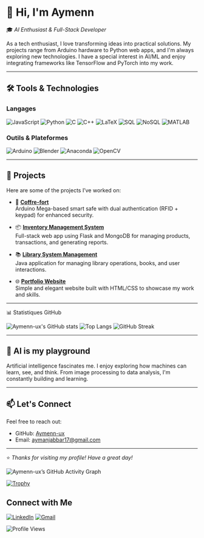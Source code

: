 # 👋 Hi, I'm Aymenn

🎓 *AI Enthusiast & Full-Stack Developer*

As a tech enthusiast, I love transforming ideas into practical solutions. My projects range from Arduino hardware to Python web apps, and I'm always exploring new technologies. I have a special interest in AI/ML and enjoy integrating frameworks like TensorFlow and PyTorch into my work.

---

## 🛠️ Tools & Technologies

### Langages

![JavaScript](https://img.shields.io/badge/JavaScript-ES6+-F7DF1E?logo=javascript&logoColor=white)
![Python](https://img.shields.io/badge/Python-3.9-3776AB?logo=python&logoColor=white)
![C](https://img.shields.io/badge/C-000000?logo=c&logoColor=white)
![C++](https://img.shields.io/badge/C++-00599C?logo=cplusplus&logoColor=white)
![LaTeX](https://img.shields.io/badge/LaTeX-008080?logo=latex&logoColor=white)
![SQL](https://img.shields.io/badge/SQL-4479A1?logo=postgresql&logoColor=white)
![NoSQL](https://img.shields.io/badge/NoSQL-00B2A9?logo=mongodb&logoColor=white)
![MATLAB](https://img.shields.io/badge/MATLAB-0076A8?logo=matlab&logoColor=white)

### Outils & Plateformes

![Arduino](https://img.shields.io/badge/Arduino-00979D?logo=arduino&logoColor=white)
![Blender](https://img.shields.io/badge/Blender-F5792A?logo=blender&logoColor=white)
![Anaconda](https://img.shields.io/badge/Anaconda-44A833?logo=anaconda&logoColor=white)
![OpenCV](https://img.shields.io/badge/OpenCV-5C3EE8?logo=opencv&logoColor=white)


---

## 🚀 Projects

Here are some of the projects I’ve worked on:

- 🔐 **[Coffre-fort](https://github.com/Aymenn-ux/coffre-fort)**  
  Arduino Mega-based smart safe with dual authentication (RFID + keypad) for enhanced security.

- 📦 **[Inventory Management System](https://github.com/Aymenn-ux/Inventory-Management-System)**  
  Full-stack web app using Flask and MongoDB for managing products, transactions, and generating reports.

- 📚 **[Library System Management](https://github.com/Aymenn-ux/Library-System-Management)**  
  Java application for managing library operations, books, and user interactions.

- 🌐 **[Portfolio Website](https://aymenn-ux.github.io/Aymenn-ux/)**  
  Simple and elegant website built with HTML/CSS to showcase my work and skills.

---

📊 Statistiques GitHub

![Aymenn-ux's GitHub stats](https://github-readme-stats.vercel.app/api?username=Aymenn-ux&show_icons=true&theme=radical)
![Top Langs](https://github-readme-stats.vercel.app/api/top-langs/?username=Aymenn-ux&layout=compact&theme=radical)
![GitHub Streak](https://github-readme-streak-stats.herokuapp.com/?user=Aymenn-ux&theme=radical)

---

## 🧠 AI is my playground

Artificial intelligence fascinates me. I enjoy exploring how machines can learn, see, and think. From image processing to data analysis, I'm constantly building and learning.

---

## 📫 Let's Connect

Feel free to reach out:

- GitHub: [Aymenn-ux](https://github.com/Aymenn-ux)
- Email: aymanjabbar17@gmail.com

---

⭐️ *Thanks for visiting my profile! Have a great day!*

![Aymenn-ux’s GitHub Activity Graph](https://github-readme-activity-graph.vercel.app/graph?username=Aymenn-ux&theme=github-compact)


[![Trophy](https://github-profile-trophy.vercel.app/?username=Aymenn-ux&theme=onelight)](https://github.com/ryo-ma/github-profile-trophy)

## Connect with Me  
[![LinkedIn](https://img.shields.io/badge/LinkedIn-Connect-blue?logo=linkedin&logoColor=white)](https://www.linkedin.com/in/Aymenn-ux) 
[![Gmail](https://img.shields.io/badge/Gmail-Email-D14836?logo=gmail&logoColor=white)](mailto:aymenn@example.com)  

![Profile Views](https://komarev.com/ghpvc/?username=Aymenn-ux)

